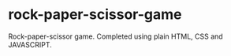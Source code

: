 # rock-paper-scissor-game
Rock-paper-scissor game. Completed using plain HTML, CSS and JAVASCRIPT. 
